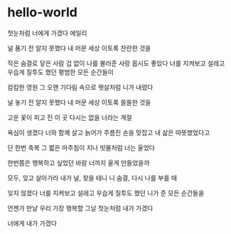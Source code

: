 # hello-world
첫눈처럼 너에게 가겠다
에일리

널 품기 전 알지 못했다
내 머문 세상 이토록 
찬란한 것을

작은 숨결로 닿은 사람
겁 없이 나를 불러준 사랑
몹시도 좋았다
너를 지켜보고 설레고
우습게 질투도 했던
평범한 모든 순간들이 

캄캄한 영원
그 오랜 기다림 속으로
햇살처럼 니가 내렸다

널 놓기 전 알지 못했다
내 머문 세상 이토록 
쓸쓸한 것을 

고운 꽃이 피고 진 이 곳
다시는 없을 너라는 계절

욕심이 생겼다
너와 함께 살고 늙어가
주름진 손을 맞잡고
내 삶은 따뜻했었다고 

단 한번 축복
그 짧은 마주침이 지나
빗물처럼 너는 울었다

한번쯤은 행복하고 
싶었던 바람
너까지 울게 만들었을까

모두, 잊고 살아가라
내가 널, 찾을 테니
니 숨결, 다시 
나를 부를 때

잊지 않겠다
너를 지켜보고 설레고
우습게 질투도 했던
니가 준 모든 순간들을 

언젠가 만날
우리 가장 행복할 그날
첫눈처럼 내가 가겠다

너에게 내가 가겠다
